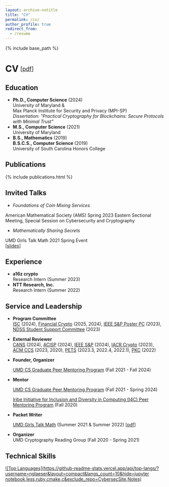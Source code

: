 ```yaml
---
layout: archive-notitle
title: "CV"
permalink: /cv/
author_profile: true
redirect_from:
  - /resume
---
```


{% include base_path %}

<style>
.small {
  font-size: .65em;
  font-weight: normal;
  margin-left: .3em;
}
h1 {
  display: flex;
  align-items: center;
}
.award {
  color: orange;
  font-weight: bold;
}
</style>

# CV <span class="small">[<a class="artifact-link" target="_blank" href="{{ base_path }}/files/Glaeser_CV_research.pdf">pdf</a>]</span>

Education
------
* **Ph.D., Computer Science** (2024)  
  University of Maryland &  
  Max Planck Institute for Security and Privacy (MPI-SP)  
  *Dissertation: "Practical Cryptography for Blockchains: Secure Protocols with Minimal Trust"*
* **M.S., Computer Science** (2021)  
  University of Maryland
* **B.S., Mathematics** (2019)  
  **B.S.C.S., Computer Science** (2019)  
  University of South Carolina Honors College

Publications
------
  {% include publications.html %}
  
Invited Talks
------
* *Foundations of Coin Mixing Services*  
<!-- <span class="award">[invited talk]</span>   -->
  American Mathematical Society (AMS) Spring 2023 Eastern Sectional Meeting, Special Session on Cybersecurity and Cryptography
* *Mathematically Sharing Secrets*   
<!-- <span class="award">[invited talk]</span>   -->
  UMD Girls Talk Math 2021 Spring Event  
  [<a class="artifact-link" target="_blank" href="https://github.com/nglaeser/gtm2021/tree/main/spring">slides</a>]
  
Experience
------
* **a16z crypto**  
  Research Intern (Summer 2023)  
* **NTT Research, Inc.**  
  Research Intern (Summer 2022)

<!-- Teaching
------ -->
  
Service and Leadership
------
* **Program Committee**  
  <a target="_blank" href="https://isc24.cs.gmu.edu/">ISC</a> (2024), 
  <a target="_blank" href="http://ifca.ai/">Financial Crypto</a> (2025, 2024), 
  <a target="_blank" href="https://sp2024.ieee-security.org/cfposters.html">IEEE S&P Poster PC</a> (2023), 
  <a target="_blank" href="https://www.ndss-symposium.org/ndss2023/attend/student-support/">NDSS Student Support Committee</a> (2023)

* **External Reviewer**  
  <a target="_blank" href="https://2024.cansconference.org/">CANS</a> (2024), 
  <a target="_blank" href="https://www.acisp24.com/">ACISP</a> (2024), 
  <a target="_blank" href="https://sp2024.ieee-security.org/past.html">IEEE S&P</a> (2024), 
  <a target="_blank" href="https://crypto.iacr.org/">IACR Crypto</a> (2023), 
  <a target="_blank" href="https://www.sigsac.org/ccs.html">ACM CCS</a> (2023, 2020), 
  <a target="_blank" href="https://petsymposium.org/">PETS</a> (2023.3, 2022.4, 2022.1), 
  <a target="_blank" href="https://pkc.iacr.org/">PKC</a> (2022)
  
* **Founder, Organizer**  
   <!-- UMD CS Graduate Peer Mentoring Program<sup>[<a title="What's that?" class="artifact-link" target="_blank" href="https://gradco.cs.umd.edu/peer-mentoring/">?</a>]</sup> (Fall 2021 - present) -->
  <a target="_blank" href="https://gradco.cs.umd.edu/peer-mentoring/">UMD CS Graduate Peer Mentoring Program</a> (Fall 2021 - Fall 2024)  

* **Mentor**  
  <!-- UMD CS Graduate Peer Mentoring Program<sup>[<a title="What's that?" class="artifact-link" target="_blank" href="https://gradco.cs.umd.edu/peer-mentoring/">?</a>]</sup> (Fall 2021 - present)   -->
  <a target="_blank" href="https://gradco.cs.umd.edu/peer-mentoring/">UMD CS Graduate Peer Mentoring Program</a> (Fall 2021 - Spring 2024)  
  <!-- Iribe Initiative for Inclusion and Diversity in Computing (I4C) Peer Mentoring Program<sup>[<a title="What's that?" class="artifact-link" target="_blank" href="https://inclusion.cs.umd.edu/programs#mentoring">?</a>]</sup> (Fall 2020) -->
  <a target="_blank" href="https://inclusion.cs.umd.edu/programs#mentoring">Iribe Initiative for Inclusion and Diversity in Computing (I4C) Peer Mentoring Program</a> (Fall 2020)

* **Packet Writer**  
  <!-- UMD Girls Talk Math<sup>[<a title="What's that?" class="artifact-link" target="_blank" href="https://gtm.math.umd.edu/virtualcamp2021.html">?</a>]</sup> (Summer 2021 & Summer 2022) -->
  <a target="_blank" href="http://gtm.math.umd.edu">UMD Girls Talk Math</a> (Summer 2021 & Summer 2022)
  [<a class="artifact-link" target="_blank" href="https://github.com/nglaeser/gtm2021/blob/main/packet/main.pdf">pdf</a>]

* **Organizer**  
  UMD Cryptography Reading Group (Fall 2020 - Spring 2021)

Technical Skills
------
[![Top Languages](https://github-readme-stats.vercel.app/api/top-langs/?username=nglaeser&layout=compact&langs_count=10&hide=jupyter notebook,less,ruby,cmake,c&exclude_repo=CybersecSite,Notes)](https://github.com/nglaeser)
